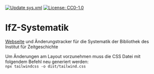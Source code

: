 [![Update sys.xml](https://github.com/ifz-muenchen/IfZ-Systematik/actions/workflows/copy-systematik.yml/badge.svg)](https://github.com/ifz-muenchen/IfZ-Systematik/actions/workflows/copy-systematik.yml) [![License: CC0-1.0](https://img.shields.io/badge/License-CC0_1.0-lightgrey.svg)](http://creativecommons.org/publicdomain/zero/1.0/)

# IfZ-Systematik
[Webseite](https://opac.ifz-muenchen.de/webOPACClient.ifzsis/systematik/sys.xml) und Änderungstracker für die Systematik der Bibliothek des Institut für Zeitgeschichte

Um Änderungen am Layout vorzunehmen muss die CSS Datei mit folgendem Befehl neu generiert werden:  
`npx tailwindcss -o dist/tailwind.css`
